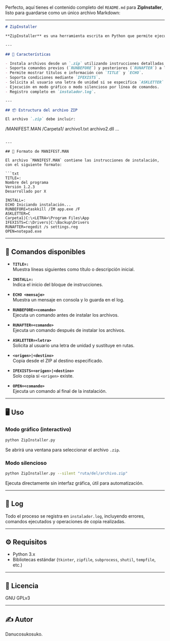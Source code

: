 Perfecto, aquí tienes el contenido completo del `README.md` para **ZipInstaller**, listo para guardarse como un único archivo Markdown:

---

```markdown
# ZipInstaller

**ZipInstaller** es una herramienta escrita en Python que permite ejecutar instalaciones automatizadas a partir de un archivo `.zip` que contiene un archivo de manifiesto (`MANIFEST.MAN`). Está diseñada para simplificar despliegues en entornos controlados, permitiendo copiar archivos, ejecutar comandos previos o posteriores, y registrar el proceso en un log.

---

## 🚀 Características

- Instala archivos desde un `.zip` utilizando instrucciones detalladas en `MANIFEST.MAN`.
- Soporta comandos previos (`RUNBEFORE`) y posteriores (`RUNAFTER`) a la instalación.
- Permite mostrar títulos e información con `TITLE` y `ECHO`.
- Soporta condiciones mediante `IFEXISTS`.
- Solicita al usuario una letra de unidad si se especifica `ASKLETTER`.
- Ejecución en modo gráfico o modo silencioso por línea de comandos.
- Registro completo en `instalador.log`.

---

## 📦 Estructura del archivo ZIP

El archivo `.zip` debe incluir:

```
/MANIFEST.MAN
/Carpeta1/
  archivo1.txt
  archivo2.dll
...
```

---

## 🧾 Formato de MANIFEST.MAN

El archivo `MANIFEST.MAN` contiene las instrucciones de instalación, con el siguiente formato:

```txt
TITLE=:
Nombre del programa
Versión 1.2.3
Desarrollado por X

INSTALL=:
ECHO Iniciando instalación...
RUNBEFORE=taskkill /IM app.exe /F
ASKLETTER=C
Carpeta1|C:\<LETRA>\Program Files\App
IFEXISTS=C:\Drivers|C:\Backup\Drivers
RUNAFTER=regedit /s settings.reg
OPEN=notepad.exe
```

---

## 🔧 Comandos disponibles

- **`TITLE=:`**  
  Muestra líneas siguientes como título o descripción inicial.

- **`INSTALL=:`**  
  Indica el inicio del bloque de instrucciones.

- **`ECHO <mensaje>`**  
  Muestra un mensaje en consola y lo guarda en el log.

- **`RUNBEFORE=<comando>`**  
  Ejecuta un comando antes de instalar los archivos.

- **`RUNAFTER=<comando>`**  
  Ejecuta un comando después de instalar los archivos.

- **`ASKLETTER=<letra>`**  
  Solicita al usuario una letra de unidad y sustituye en rutas.

- **`<origen>|<destino>`**  
  Copia desde el ZIP al destino especificado.

- **`IFEXISTS=<origen>|<destino>`**  
  Solo copia si `<origen>` existe.

- **`OPEN=<comando>`**  
  Ejecuta un comando al final de la instalación.

---

## 🖥️ Uso

### Modo gráfico (interactivo)

```bash
python ZipInstaller.py
```

Se abrirá una ventana para seleccionar el archivo `.zip`.

### Modo silencioso

```bash
python ZipInstaller.py --silent "ruta/del/archivo.zip"
```

Ejecuta directamente sin interfaz gráfica, útil para automatización.

---

## 📝 Log

Todo el proceso se registra en `instalador.log`, incluyendo errores, comandos ejecutados y operaciones de copia realizadas.

---

## ⚙️ Requisitos

- Python 3.x
- Bibliotecas estándar (`tkinter`, `zipfile`, `subprocess`, `shutil`, `tempfile`, etc.)

---

## 📄 Licencia

GNU GPLv3

---

## ✍️ Autor
Danucosukosuko.
```
